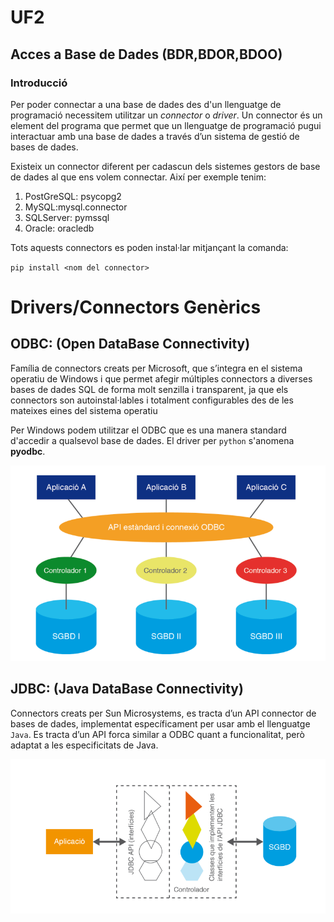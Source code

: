 # UF2
## Acces a Base de Dades (BDR,BDOR,BDOO)

### Introducció

Per poder connectar a una base de dades des d'un llenguatge de programació necessitem utilitzar un *connector* o *driver*.
Un connector és un element del programa que permet que un  llenguatge de programació pugui interactuar amb una base de  dades a través d’un sistema de gestió de bases de dades.

Existeix un connector diferent per cadascun dels sistemes gestors de base de dades al que ens volem connectar. Així per exemple tenim:

   1. PostGreSQL: psycopg2
   2. MySQL:mysql.connector
   3. SQLServer: pymssql
   4. Oracle: oracledb

Tots aquests connectors es poden instal·lar mitjançant la comanda:

`pip install <nom del connector>`


# Drivers/Connectors Genèrics

## ODBC: (Open DataBase Connectivity) 

Família de connectors creats per Microsoft, que s’integra en el 
sistema operatiu de Windows i que permet afegir múltiples  connectors a diverses bases de dades SQL de forma molt senzilla i transparent, ja que els connectors son autoinstal·lables i totalment configurables des de les mateixes eines del sistema operatiu

Per Windows podem utilitzar el ODBC que es una manera standard d'accedir a qualsevol base de dades. El driver per `python` s'anomena **pyodbc**.

![Tabla](https://github.com/fbarraga/Python/blob/master/master/assets/odbc.png?raw=true)


## JDBC: (Java DataBase Connectivity)
Connectors creats per Sun Microsystems, es tracta d’un API connector de bases de dades, implementat específicament per usar amb el llenguatge `Java`. Es tracta d’un API forca similar a ODBC quant a funcionalitat, però adaptat a les especificitats de Java.

![Tabla](https://github.com/fbarraga/Python/blob/master/master/assets/jdbc.png?raw=true)
